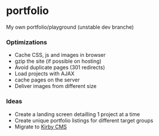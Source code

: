 portfolio
=========

My own portfolio/playground (unstable dev branche)

### Optimizations
- Cache CSS, js and images in browser
- gzip the site (if possible on hosting)
- Avoid duplicate pages (301 redirects)
- Load projects with AJAX
- cache pages on the server
- Deliver images from different size

### Ideas
- Create a landing screen detailling 1 project at a time
- Create unique portfolio listings for different target groups
- Migrate to [Kirby CMS](http://getkirby.com/)
